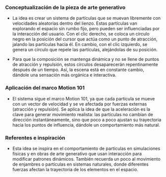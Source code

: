 ### Conceptualización de la pieza de arte generativo
- La idea es crear un sistema de partículas que se muevan libremente con velocidades aleatorias dentro del lienzo. Estas partículas van explorando el espacio sin rumbo fijo, pero pueden ser influenciadas por la interacción del usuario. Con el clic derecho, se coloca un círculo negro en la posición del cursor que actúa como un punto de atracción, jalando las partículas hacia él. En cambio, con el clic izquierdo, se genera un círculo que repele las partículas, alejándolas de su posición.

- Para que la composición se mantenga dinámica y no se llene de puntos de atracción y repulsión, estos círculos desaparecerán repentinamente después de un tiempo. Así, la escena está en constante cambio, dándole una sensación más orgánica e interactiva.

### Aplicación del marco Motion 101
- El sistema sigue el marco Motion 101, ya que cada partícula se mueve con un vector de velocidad y se ve afectada por fuerzas externas (atracción y repulsión). Se aplica la idea de que la aceleración es la clave para generar movimiento realista: las partículas no cambian de dirección instantáneamente, sino que poco a poco ajustan su trayectoria hacia los puntos de influencia, dándole un comportamiento más natural.

### Referentes e inspiración
- Esta idea se inspira en el comportamiento de partículas en simulaciones físicas y en obras de arte generativo que usan interacción para modificar patrones dinámicos. También recuerda un poco al movimiento de enjambres o partículas en sistemas naturales, donde diferentes fuerzas afectan la trayectoria de los elementos en el espacio.
